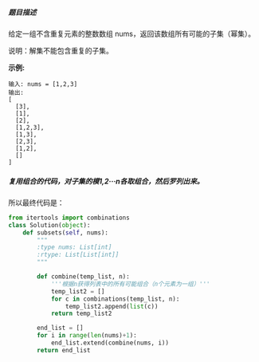 ##### 题目描述

给定一组不含重复元素的整数数组 nums，返回该数组所有可能的子集（幂集）。

说明：解集不能包含重复的子集。

**示例:**

```
输入: nums = [1,2,3]
输出:
[
  [3],
  [1],
  [2],
  [1,2,3],
  [1,3],
  [2,3],
  [1,2],
  []
]

```

##### 复用组合的代码，对子集的模1,2···n各取组合，然后罗列出来。

所以最终代码是：

```python
from itertools import combinations
class Solution(object):
    def subsets(self, nums):
        """
        :type nums: List[int]
        :rtype: List[List[int]]
        """

        def combine(temp_list, n):
            '''根据n获得列表中的所有可能组合（n个元素为一组）'''
            temp_list2 = []
            for c in combinations(temp_list, n):
                temp_list2.append(list(c))
            return temp_list2

        end_list = []
        for i in range(len(nums)+1):
            end_list.extend(combine(nums, i))
        return end_list
```

